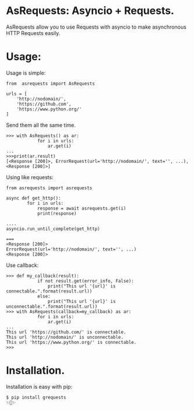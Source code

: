 # AsRequests: Asyncio + Requests.

AsRequests allow you to use Requests with asyncio to make asynchronous HTTP Requests easily.

# Usage:

Usage is simple:

```
from  asrequests import AsRequests

urls = [
    'http://nodomain/',
    'https://github.com',
    'https://www.python.org/'
]
```

Send them all the same time.

```
>>> with AsRequests() as ar:
            for i in urls:
                ar.get(i)
...
>>>print(ar.result)
[<Response [200]>, ErrorRequest(url='http://nodomain/', text='', ...), <Response [200]>]
```

Using like requests:
```
from asrequests import asrequests

async def get_http():
        for i in urls:
            response = await asrequests.get(i)
            print(response)

....
asyncio.run_until_complete(get_http)

===
<Response [200]>
ErrorRequest(url='http://nodomain/', text='', ...)
<Response [200]>
```

Use callback:

```
>>> def my_callback(result):
            if not result.get(error_info, False):
                print("This url '{url}' is connectable.".format(result.url))
            else:
                print("This url '{url}' is unconnectable.".format(result.url))
>>> with AsRequests(callback=my_callback) as ar:
            for i in urls:
                ar.get(i)
...
This url 'https://github.com/' is connectable.
This url 'http://nodomain/' is unconnectable.
This url 'https://www.python.org/' is connectable.
>>>
```

Installation.
============
Installation is easy with pip:
```
$ pip install grequests
✨🍰✨
```